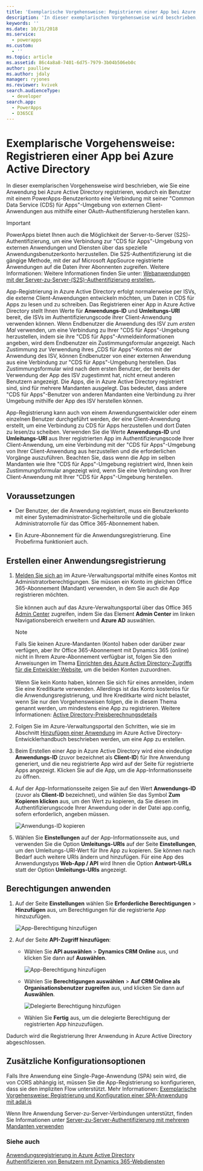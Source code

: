 ```yaml
---
title: 'Exemplarische Vorgehensweise: Registrieren einer App bei Azure Active Directory (Common Data Service für Apps) | Microsoft Docs'
description: 'In dieser exemplarischen Vorgehensweise wird beschrieben, wie Sie eine Anwendung bei Azure Active Directory registrieren, sodass diese eine Verbindung mit der "Common Data Service für Apps"-Umgebung herstellen kann, sich per OAuth Authentifizieren und auf Webdienste zugreifen kann.'
keywords: ''
ms.date: 10/31/2018
ms.service:
  - powerapps
ms.custom:
  - ''
ms.topic: article
ms.assetid: 86c4a8a8-7401-6d75-7979-3b04b506eb0c
author: paulliew
ms.author: jdaly
manager: ryjones
ms.reviewer: kvivek
search.audienceType:
  - developer
search.app:
  - PowerApps
  - D365CE
---
```


# <a name="walkthrough-register-an-app-with-azure-active-directory"></a>Exemplarische Vorgehensweise: Registrieren einer App bei Azure Active Directory

In dieser exemplarischen Vorgehensweise wird beschrieben, wie Sie eine Anwendung bei Azure Active Directory registrieren, wodurch ein Benutzer mit einem PowerApps-Benutzerkonto eine Verbindung mit seiner "Common Data Service (CDS) für Apps"-Umgebung von externen Client-Anwendungen aus mithilfe einer OAuth-Authentifizierung herstellen kann.

> [!IMPORTANT]
> PowerApps bietet Ihnen auch die Möglichkeit der Server-to-Server (S2S)-Authentifizierung, um eine Verbindung zur "CDS für Apps"-Umgebung von externen Anwendungen und Diensten über das spezielle Anwendungsbenutzerkonto herzustellen. Die S2S-Authentifizierung ist die gängige Methode, mit der auf Microsoft AppSource registrierte Anwendungen auf die Daten ihrer Abonnenten zugreifen. Weitere Informationen: Weitere Informationen finden Sie unter: [Webanwendungen mit der Server-zu-Server-(S2S)-Authentifizierung erstellen.](build-web-applications-server-server-s2s-authentication.md).


App-Registrierung in Azure Active Directory erfolgt normalerweise per ISVs, die externe Client-Anwendungen entwickeln möchten, um Daten in CDS für Apps zu lesen und zu schreiben. Das Registrieren einer App in Azure Active Directory stellt Ihnen Werte für **Anwendungs-ID** und **Umleitungs-URI** bereit, die ISVs im Authentifizierungscode ihrer Client-Anwendung verwenden können. Wenn Endbenutzer die Anwendung des ISV zum *ersten Mal* verwenden, um eine Verbindung zu Ihrer "CDS für Apps"-Umgebung herzustellen, indem sie ihre "CDS für Apps"-Anmeldeinformationen angeben, wird dem Endbenutzer ein Zustimmungsformular angezeigt. Nach Zustimmung zur Verwendung ihres „CDS für Apps”-Kontos mit der Anwendung des ISV, können Endbenutzer von einer externen Anwendung aus eine Verbindung zur "CDS für Apps"-Umgebung herstellen. Das Zustimmungsformular wird nach dem ersten Benutzer, der bereits der Verwendung der App des ISV zugestimmt hat, nicht erneut anderen Benutzern angezeigt. Die Apps, die in Azure Active Directory registriert sind, sind für mehrere Mandanten ausgelegt. Das bedeutet, dass andere "CDS für Apps"-Benutzer von anderen Mandanten eine Verbindung zu ihrer Umgebung mithilfe der App des ISV herstellen können. 

App-Registrierung kann auch von einem Anwendungsentwickler oder einem einzelnen Benutzer durchgeführt werden, der eine Client-Anwendung erstellt, um eine Verbindung zu CDS für Apps herzustellen und dort Daten zu lesen/zu scheiben. Verwenden Sie die Werte **Anwendungs-ID** und **Umleitungs-URI** aus Ihrer registrierten App im Authentifizierungscode Ihrer Client-Anwendung, um eine Verbindung mit der "CDS für Apps"-Umgebung von Ihrer Client-Anwendung aus herzustellen und die erforderlichen Vorgänge auszuführen. Beachten Sie, dass wenn die App im selben Mandanten wie Ihre "CDS für Apps"-Umgebung registriert wird, Ihnen kein Zustimmungsformular angezeigt wird, wenn Sie eine Verbindung von Ihrer Client-Anwendung mit Ihrer "CDS für Apps"-Umgebung herstellen.

## <a name="prerequisites"></a>Voraussetzungen  
-   Der Benutzer, der die Anwendung registriert, muss ein Benutzerkonto mit einer Systemadministrator-Sicherheitsrolle und die globale Administratorrolle für das Office 365-Abonnement haben.  
  
-   Ein Azure-Abonnement für die Anwendungsregistrierung. Eine Probefirma funktioniert auch.  
  
    

## <a name="create-an-application-registration"></a>Erstellen einer Anwendungsregistrierung 
  
1.  [Melden Sie sich an](http://manage.windowsazure.com) im Azure-Verwaltungsportal mithilfe eines Kontos mit Administratorberechtigungen. Sie müssen ein Konto im gleichen Office 365-Abonnement (Mandant) verwenden, in dem Sie auch die App registrieren möchten.<br><br> Sie können auch auf das Azure-Verwaltungsportal über das Office 365 [Admin Center](https://portal.office.com/adminportal) zugreifen, indem Sie das Element **Admin Center** im linken Navigationsbereich erweitern und **Azure AD** auswählen.  
  
    > [!NOTE]
    > Falls Sie keinen Azure-Mandanten (Konto) haben oder darüber zwar verfügen, aber Ihr Office 365-Abonnement mit Dynamics 365 (online) nicht in Ihrem Azure-Abonnement verfügbar ist, folgen Sie den Anweisungen im Thema [Einrichten des Azure Active Directory-Zugriffs für die Entwickler-Website](https://docs.microsoft.com/en-us/office/developer-program/office-365-developer-program), um die beiden Konten zuzuordnen.<br><br> Wenn Sie kein Konto haben, können Sie sich für eines anmelden, indem Sie eine Kreditkarte verwenden. Allerdings ist das Konto kostenlos für die Anwendungsregistrierung, und Ihre Kreditkarte wird nicht belastet, wenn Sie nur den Vorgehensweisen folgen, die in diesem Thema genannt werden, um mindestens eine App zu registrieren. Weitere Informationen: [Active Directory-Preisberechnungsdetails](http://azure.microsoft.com/pricing/details/active-directory/)  
  
1. Folgen Sie im Azure-Verwaltungsportal den Schritten, wie sie im Abschnitt [Hinzufügen einer Anwendung](https://docs.microsoft.com/en-us/azure/active-directory/develop/active-directory-integrating-applications#adding-an-application) im Azure Active Directory-Entwicklerhandbuch beschrieben werden, um eine App zu erstellen. 
  
1. Beim Erstellen einer App in Azure Active Directory wird eine eindeutige **Anwendungs-ID** (zuvor bezeichnet als **Client-ID**) für Ihre Anwendung generiert, und die neu registrierte App wird auf der Seite für registrierte Apps angezeigt. Klicken Sie auf die App, um die App-Informationsseite zu öffnen.

1. Auf der App-Informationsseite zeigen Sie auf den Wert **Anwendungs-ID** (zuvor als **Client-ID** bezeichnet), und wählen Sie das Symbol **Zum Kopieren klicken** aus, um den Wert zu kopieren, da Sie diesen im Authentifizierungscode Ihrer Anwendung oder in der Datei app.config, sofern erforderlich, angeben müssen.

    ![Anwendungs-ID kopieren](media/Azure-copy-app-id.png "Anwendungs-ID kopieren")
  
1. Wählen Sie **Einstellungen** auf der App-Informationsseite aus, und verwenden Sie die Option **Umleitungs-URIs** auf der Seite **Einstellungen**, um den Umleitungs-URI-Wert für Ihre App zu kopieren. Sie können nach Bedarf auch weitere URIs ändern und hinzufügen. Für eine App des Anwendungstyps **Web-App / API** wird Ihnen die Option **Antwort-URLs** statt der Option **Umleitungs-URIs** angezeigt.

## <a name="apply-permissions"></a>Berechtigungen anwenden

1. Auf der Seite **Einstellungen** wählen Sie **Erforderliche Berechtigungen** > **Hinzufügen** aus, um Berechtigungen für die registrierte App hinzuzufügen.

    ![App-Berechtigung hinzufügen](media/Azure-add-app-permission.png "App-Berechtigung hinzufügen")
  
1. Auf der Seite **API-Zugriff hinzufügen**:
    - Wählen Sie **API auswählen** > **Dynamics CRM Online** aus, und klicken Sie dann auf **Auswählen**.

      ![App-Berechtigung hinzufügen](media/Azure-add-api-access.png "App-Berechtigung hinzufügen")  
   
    - Wählen Sie **Berechtigungen auswählen** > **Auf CRM Online als Organisationsbenutzer zugreifen** aus, und klicken Sie dann auf **Auswählen**.
  
      ![Delegierte Berechtigung hinzufügen](media/azure-add-permission.PNG "Delegierte Berechtigung hinzufügen")  

    - Wählen Sie **Fertig** aus, um die delegierte Berechtigung der registrierten App hinzuzufügen.

Dadurch wird die Registrierung Ihrer Anwendung in Azure Active Directory abgeschlossen.

## <a name="additional-configuration-options"></a>Zusätzliche Konfigurationsoptionen

Falls Ihre Anwendung eine Single-Page-Anwendung (SPA) sein wird, die von CORS abhängig ist, müssen Sie die App-Registrierung so konfigurieren, dass sie den impliziten Flow unterstützt. Mehr Informationen: [Exemplarische Vorgehensweise: Registrierung und Konfiguration einer SPA-Anwendung mit adal.js](walkthrough-registering-configuring-simplespa-application-adal-js.md)

Wenn Ihre Anwendung Server-zu-Server-Verbindungen unterstützt, finden Sie Informationen unter [Server-zu-Server-Authentifizierung mit mehreren Mandanten verwenden](use-multi-tenant-server-server-authentication.md)

  
### <a name="see-also"></a>Siehe auch  
 [Anwendungsregistrierung in Azure Active Directory](https://docs.microsoft.com/azure/active-directory/develop/active-directory-integrating-applications)    
 [Authentifizieren von Benutzern mit Dynamics 365-Webdiensten](authentication.md)
